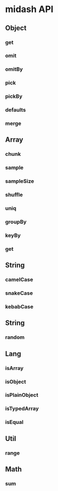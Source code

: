 # midash API

## Object

### get
### omit
### omitBy
### pick
### pickBy
### defaults
### merge

## Array

### chunk
### sample
### sampleSize
### shuffle
### uniq
### groupBy
### keyBy
### get

## String

### camelCase
### snakeCase
### kebabCase

## String

### random

## Lang

### isArray
### isObject
### isPlainObject
### isTypedArray
### isEqual

## Util

### range

## Math

### sum